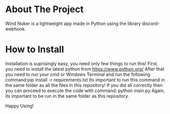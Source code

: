 # About The Project
Wind Nuker is a lightweight app made in Python using the library discord-webhook.
# How to Install
Installation is suprisingly easy, you need only few things to run this!
First, you need to install the latest python from https://www.python.org/
After that you need to run your cmd or Windows Terminal and run the following command:pip install -r requirements.txt
Its important to run this command in the same folder as all the files in this repository!
If you did all correctly then you can proceed to execute the code with command: python main.py
Again, its important to be run in the same folder as this repository.

Happy Using!





